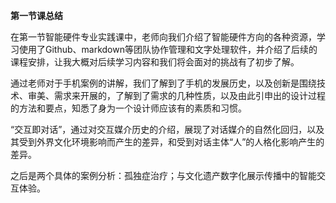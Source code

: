 **第一节课总结**

在第一节智能硬件专业实践课中，老师向我们介绍了智能硬件方向的各种资源，学习使用了Github、markdown等团队协作管理和文字处理软件，并介绍了后续的课程安排，让我大概对后续学习内容和我们将会面对的挑战有了初步了解。

通过老师对于手机案例的讲解，我们了解到了手机的发展历史，以及创新是围绕技术、审美、需求来开展的，了解到了需求的几种性质，以及由此引申出的设计过程的方法和要点，知悉了身为一个设计师应该有的素质和习惯。

“交互即对话”，通过对交互媒介历史的介绍，展现了对话媒介的自然化回归，以及其受到外界文化环境影响而产生的差异，和受到对话主体“人”的人格化影响产生的差异。

之后是两个具体的案例分析：孤独症治疗；与文化遗产数字化展示传播中的智能交互体验。